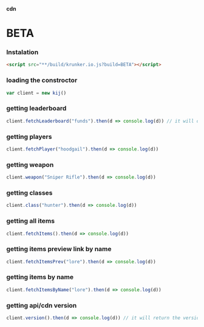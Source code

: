 **cdn**

# **BETA**

### Instalation
```html
<script src="**/build/krunker.io.js?build=BETA"></script>
```
### loading the constroctor
```js
var client = new kij()
```
### getting leaderboard
```js
client.fetchLeaderboard("funds").then(d => console.log(d)) // it will order by funds
```
### getting players
```js
client.fetchPlayer("hoodgail").then(d => console.log(d))
```
### getting weapon
```js
client.weapon("Sniper Rifle").then(d => console.log(d))
```
### getting classes
```js
client.class("hunter").then(d => console.log(d))
```
### getting all items
```js
client.fetchItems().then(d => console.log(d)) 
```
### getting items preview link by name
```js
client.fetchItemsPrev("lore").then(d => console.log(d)) 
```
### getting items by name
```js
client.fetchItemsByName("lore").then(d => console.log(d)) 
```
### getting api/cdn version
```js
client.version().then(d => console.log(d)) // it will return the version
```

